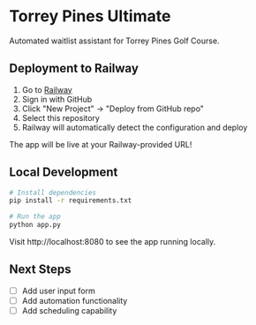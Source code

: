 # Torrey Pines Ultimate

Automated waitlist assistant for Torrey Pines Golf Course.

## Deployment to Railway

1. Go to [Railway](https://railway.app/)
2. Sign in with GitHub
3. Click "New Project" → "Deploy from GitHub repo"
4. Select this repository
5. Railway will automatically detect the configuration and deploy

The app will be live at your Railway-provided URL!

## Local Development

```bash
# Install dependencies
pip install -r requirements.txt

# Run the app
python app.py
```

Visit http://localhost:8080 to see the app running locally.

## Next Steps

- [ ] Add user input form
- [ ] Add automation functionality
- [ ] Add scheduling capability

